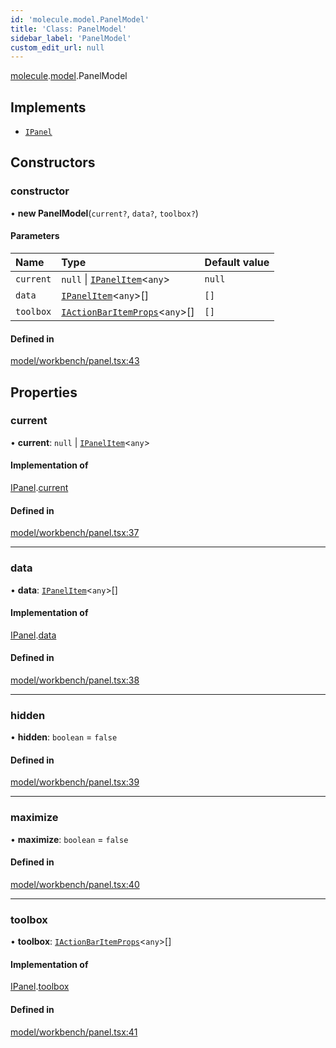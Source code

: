 ```yaml
---
id: 'molecule.model.PanelModel'
title: 'Class: PanelModel'
sidebar_label: 'PanelModel'
custom_edit_url: null
---
```


[molecule](../namespaces/molecule).[model](../namespaces/molecule.model).PanelModel

## Implements

-   [`IPanel`](../interfaces/molecule.model.IPanel)

## Constructors

### constructor

• **new PanelModel**(`current?`, `data?`, `toolbox?`)

#### Parameters

| Name      | Type                                                                                    | Default value |
| :-------- | :-------------------------------------------------------------------------------------- | :------------ |
| `current` | `null` \| [`IPanelItem`](../interfaces/molecule.model.IPanelItem)<`any`\>               | `null`        |
| `data`    | [`IPanelItem`](../interfaces/molecule.model.IPanelItem)<`any`\>[]                       | `[]`          |
| `toolbox` | [`IActionBarItemProps`](../interfaces/molecule.component.IActionBarItemProps)<`any`\>[] | `[]`          |

#### Defined in

[model/workbench/panel.tsx:43](https://github.com/DTStack/molecule/blob/3e6bc450/src/model/workbench/panel.tsx#L43)

## Properties

### current

• **current**: `null` \| [`IPanelItem`](../interfaces/molecule.model.IPanelItem)<`any`\>

#### Implementation of

[IPanel](../interfaces/molecule.model.IPanel).[current](../interfaces/molecule.model.IPanel#current)

#### Defined in

[model/workbench/panel.tsx:37](https://github.com/DTStack/molecule/blob/3e6bc450/src/model/workbench/panel.tsx#L37)

---

### data

• **data**: [`IPanelItem`](../interfaces/molecule.model.IPanelItem)<`any`\>[]

#### Implementation of

[IPanel](../interfaces/molecule.model.IPanel).[data](../interfaces/molecule.model.IPanel#data)

#### Defined in

[model/workbench/panel.tsx:38](https://github.com/DTStack/molecule/blob/3e6bc450/src/model/workbench/panel.tsx#L38)

---

### hidden

• **hidden**: `boolean` = `false`

#### Defined in

[model/workbench/panel.tsx:39](https://github.com/DTStack/molecule/blob/3e6bc450/src/model/workbench/panel.tsx#L39)

---

### maximize

• **maximize**: `boolean` = `false`

#### Defined in

[model/workbench/panel.tsx:40](https://github.com/DTStack/molecule/blob/3e6bc450/src/model/workbench/panel.tsx#L40)

---

### toolbox

• **toolbox**: [`IActionBarItemProps`](../interfaces/molecule.component.IActionBarItemProps)<`any`\>[]

#### Implementation of

[IPanel](../interfaces/molecule.model.IPanel).[toolbox](../interfaces/molecule.model.IPanel#toolbox)

#### Defined in

[model/workbench/panel.tsx:41](https://github.com/DTStack/molecule/blob/3e6bc450/src/model/workbench/panel.tsx#L41)
